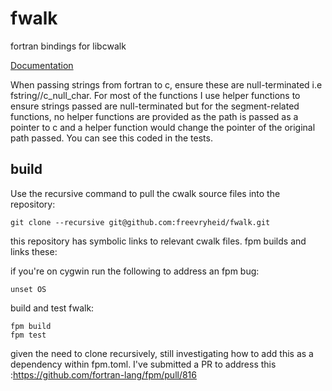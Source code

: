 # fwalk
fortran bindings for libcwalk

[Documentation](https://github.com/likle/cwalk)

When passing strings from fortran to c, ensure these are null-terminated i.e fstring//c_null_char. For most of the functions I use helper functions to ensure strings passed are null-terminated but for the segment-related functions, no helper functions are provided as the path is passed as a pointer to c and a helper function would change the pointer of the original path passed. You can see this coded in the tests.

## build

Use the recursive command to pull the cwalk source files into the repository: 

```
git clone --recursive git@github.com:freevryheid/fwalk.git
```

this repository has symbolic links to relevant cwalk files. fpm builds and links these:

if you're on cygwin run the following to address an fpm bug:

```
unset OS
```

build and test fwalk:

```
fpm build
fpm test
```

given the need to clone recursively, still investigating how to add this as a dependency within fpm.toml. I've submitted a PR to address this :https://github.com/fortran-lang/fpm/pull/816
